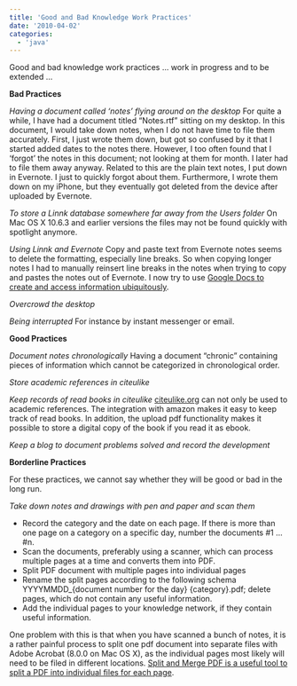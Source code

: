 ```yaml
---
title: 'Good and Bad Knowledge Work Practices'
date: '2010-04-02'
categories:
  - 'java'
---
```


Good and bad knowledge work practices ... work in progress and to be extended ...

**Bad Practices**

_Having a document called ‘notes’ flying around on the desktop_ For quite a while, I have had a document titled “Notes.rtf” sitting on my desktop. In this document, I would take down notes, when I do not have time to file them accurately. First, I just wrote them down, but got so confused by it that I started added dates to the notes there. However, I too often found that I ‘forgot’ the notes in this document; not looking at them for month. I later had to file them away anyway. Related to this are the plain text notes, I put down in Evernote. I just to quickly forgot about them. Furthermore, I wrote them down on my iPhone, but they eventually got deleted from the device after uploaded by Evernote.

_To store a Linnk database somewhere far away from the Users folder_ On Mac OS X 10.6.3 and earlier versions the files may not be found quickly with spotlight anymore.

_Using Linnk and Evernote_ Copy and paste text from Evernote notes seems to delete the formatting, especially line breaks. So when copying longer notes I had to manually reinsert line breaks in the notes when trying to copy and pastes the notes out of Evernote. I now try to use [Google Docs to create and access information ubiquitously](http://maxrohde.com/2010/04/04/google-docs-ubiquitous-information-authoring-and-publishing/).

_Overcrowd the desktop_

_Being interrupted_ For instance by instant messenger or email.

**Good Practices**

_Document notes chronologically_ Having a document “chronic” containing pieces of information which cannot be categorized in chronological order.

_Store academic references in citeulike_

_Keep records of read books in citeulike_ [citeulike.org](http://citeulike.org) can not only be used to academic references. The integration with amazon makes it easy to keep track of read books. In addition, the upload pdf functionality makes it possible to store a digital copy of the book if you read it as ebook.

_Keep a blog to document problems solved and record the development_

**Borderline Practices**

For these practices, we cannot say whether they will be good or bad in the long run.

_Take down notes and drawings with pen and paper and scan them_

- Record the category and the date on each page. If there is more than one page on a category on a specific day, number the documents #1 ... #n.
- Scan the documents, preferably using a scanner, which can process multiple pages at a time and converts them into PDF.
- Split PDF document with multiple pages into individual pages
- Rename the split pages according to the following schema YYYYMMDD\_{document number for the day} {category}.pdf; delete pages, which do not contain any useful information.
- Add the individual pages to your knowledge network, if they contain useful information.

One problem with this is that when you have scanned a bunch of notes, it is a rather painful process to split one pdf document into separate files with Adobe Acrobat (8.0.0 on Mac OS X), as the individual pages most likely will need to be filed in different locations. [Split and Merge PDF is a useful tool to split a PDF into individual files for each page](http://maxrohde.com/2010/04/10/software-pdf-split-and-merge/).
